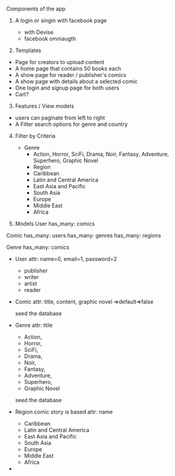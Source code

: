 Components of the app
1. A login or singin with facebook page
    - with Devise
    - facebook omniaugth


2. Templates
  - Page for creators to upload content
  - A home page that contains 50 books each
  - A show page for reader / publisher's comics
  - A show page with details about a selected comic
  - One login and signup page for both users
  - Cart?

3. Features / View models
  - users can paginate from left to right
  - A Filter search options for genre and country
  <!-- - ratings
    - 1 - 5 stars -->

4. Filter by Criteria
    - Genre
      - Action, Horror, SciFi, Drama, Noir, Fantasy, Adventure, Superhero, Graphic Novel
      - Region
      - Caribbean
      - Latin and Central America
      - East Asia and Pacific
      - South Asia
      - Europe
      - Middle East
      - Africa

5. Models
User
  has_many: comics

Comic
  has_many: users
  has_many: genres
  has_many: regions

Genre
  has_many: comics

  - User
      attr: name=0, email=1, password=2
    - publisher
    - writer
    - artist
    - reader

  - Comic
    attr: title, content, graphic novel =>default=>false

    seed the database
  - Genre
    attr: ttile
    - Action,
    - Horror,
    - SciFi,
    - Drama,  
    - Noir,
    - Fantasy,
    - Adventure,
    - Superhero,
    - Graphic Novel

    seed the database
  - Region comic story is based
    attr: name
    - Caribbean
    - Latin and Central America
    - East Asia and Pacific
    - South Asia
    - Europe
    - Middle East
    - Africa

  -
